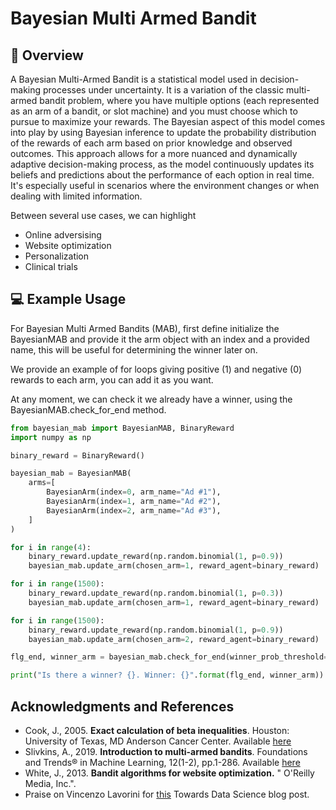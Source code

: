 # Bayesian Multi Armed Bandit


## 🚀 Overview

A Bayesian Multi-Armed Bandit is a statistical model used in decision-making processes under uncertainty. It is a variation of the classic multi-armed bandit problem, where you have multiple options (each represented as an arm of a bandit, or slot machine) and you must choose which to pursue to maximize your rewards. The Bayesian aspect of this model comes into play by using Bayesian inference to update the probability distribution of the rewards of each arm based on prior knowledge and observed outcomes. This approach allows for a more nuanced and dynamically adaptive decision-making process, as the model continuously updates its beliefs and predictions about the performance of each option in real time. It's especially useful in scenarios where the environment changes or when dealing with limited information.

Between several use cases, we can highlight
- Online adversising
- Website optimization
- Personalization
- Clinical trials

## 💻 Example Usage
For Bayesian Multi Armed Bandits (MAB), first define initialize the BayesianMAB and provide it the arm object with an index and a provided name, this will be useful for determining the winner later on.

We provide an example of for loops giving positive (1) and negative (0) rewards to each arm, you can add it as you want.

At any moment, we can check it we already have a winner, using the BayesianMAB.check_for_end method.

```python
from bayesian_mab import BayesianMAB, BinaryReward
import numpy as np

binary_reward = BinaryReward()

bayesian_mab = BayesianMAB(
    arms=[
        BayesianArm(index=0, arm_name="Ad #1"),
        BayesianArm(index=1, arm_name="Ad #2"),
        BayesianArm(index=2, arm_name="Ad #3"),
    ]
)

for i in range(4):
    binary_reward.update_reward(np.random.binomial(1, p=0.9))
    bayesian_mab.update_arm(chosen_arm=1, reward_agent=binary_reward)

for i in range(1500):
    binary_reward.update_reward(np.random.binomial(1, p=0.3))
    bayesian_mab.update_arm(chosen_arm=1, reward_agent=binary_reward)

for i in range(1500):
    binary_reward.update_reward(np.random.binomial(1, p=0.9))
    bayesian_mab.update_arm(chosen_arm=2, reward_agent=binary_reward)

flg_end, winner_arm = bayesian_mab.check_for_end(winner_prob_threshold=0.80)

print("Is there a winner? {}. Winner: {}".format(flg_end, winner_arm))
```

## Acknowledgments and References


- Cook, J., 2005. **Exact calculation of beta inequalities**. Houston: University of Texas, MD Anderson Cancer Center. Available [here](https://www.johndcook.com/UTMDABTR-005-05.pdf)
- Slivkins, A., 2019. **Introduction to multi-armed bandits**. Foundations and Trends® in Machine Learning, 12(1-2), pp.1-286. Available [here](https://www.nowpublishers.com/article/Details/MAL-068)
- White, J., 2013. **Bandit algorithms for website optimization.** " O'Reilly Media, Inc.".
- Praise on Vincenzo Lavorini for [this](https://towardsdatascience.com/bayesian-a-b-testing-with-python-the-easy-guide-d638f89e0b8a) Towards Data Science blog post.

